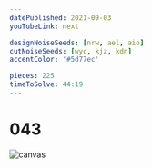 ```yaml
---
datePublished: 2021-09-03
youTubeLink: next

designNoiseSeeds: [nrw, ael, aio]
cutNoiseSeeds: [wyc, kjz, kdn]
accentColor: '#5d77ec'

pieces: 225
timeToSolve: 44:19
---
```


# 043

![canvas](https://res.cloudinary.com/abstract-puzzles/image/upload/w_2000/043_nrw-ael-aio_wyc-kjz-kdn?raw=true)
